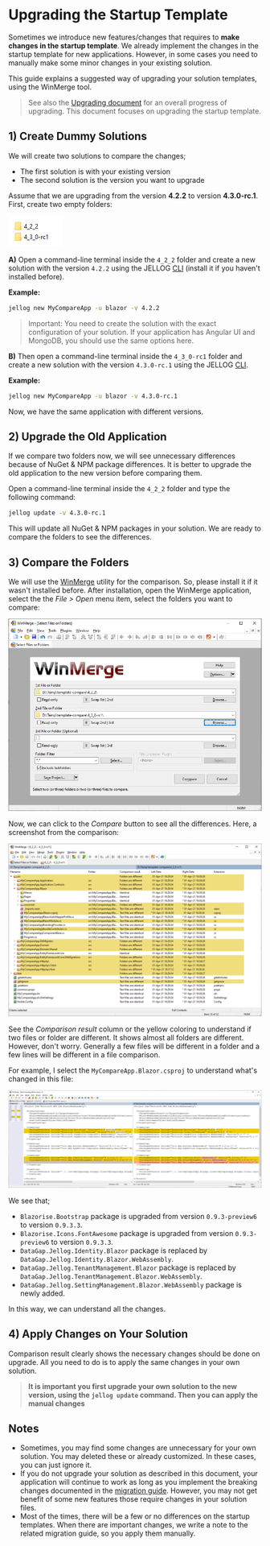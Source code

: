 # Upgrading the Startup Template

Sometimes we introduce new features/changes that requires to **make changes in the startup template**. We already implement the changes in the startup template for new applications. However, in some cases you need to manually make some minor changes in your existing solution.

This guide explains a suggested way of upgrading your solution templates, using the WinMerge tool.

> See also the [Upgrading document](../Upgrading.md) for an overall progress of upgrading. This document focuses on upgrading the startup template.

## 1) Create Dummy Solutions

We will create two solutions to compare the changes;

* The first solution is with your existing version
* The second solution is the version you want to upgrade

Assume that we are upgrading from the version **4.2.2** to version **4.3.0-rc.1**. First, create two empty folders:

![upgrade-diff-empty-folders](../images/upgrade-diff-empty-folders.png)

**A)** Open a command-line terminal inside the `4_2_2` folder and create a new solution with the version `4.2.2` using the JELLOG [CLI](../CLI.md) (install it if you haven't installed before).

**Example:**

````bash
jellog new MyCompareApp -u blazor -v 4.2.2
````

> Important: You need to create the solution with the exact configuration of your solution. If your application has Angular UI and MongoDB, you should use the same options here.

**B)** Then open a command-line terminal inside the `4_3_0-rc1` folder and create a new solution with the version `4.3.0-rc.1` using the JELLOG [CLI](../CLI.md).

**Example:**

````bash
jellog new MyCompareApp -u blazor -v 4.3.0-rc.1
````

Now, we have the same application with different versions.

## 2) Upgrade the Old Application

If we compare two folders now, we will see unnecessary differences because of NuGet & NPM package differences. It is better to upgrade the old application to the new version before comparing them.

Open a command-line terminal inside the `4_2_2` folder and type the following command:

````bash
jellog update -v 4.3.0-rc.1
````

This will update all NuGet & NPM packages in your solution. We are ready to compare the folders to see the differences.

## 3) Compare the Folders

We will use the [WinMerge](https://winmerge.org/) utility for the comparison. So, please install it if it wasn't installed before. After installation, open the WinMerge application, select the the *File > Open* menu item, select the folders you want to compare:

![winmerge-open-folders](../images/winmerge-open-folders.png)

Now, we can click to the *Compare* button to see all the differences. Here, a screenshot from the comparison:

![winmerge-comparison-result](../images/winmerge-comparison-result.png)

See the *Comparison result* column or the yellow coloring to understand if two files or folder are different. It shows almost all folders are different. However, don't worry. Generally a few files will be different in a folder and a few lines will be different in a file comparison.

For example, I select the `MyCompareApp.Blazor.csproj` to understand what's changed in this file:

![winmerge-file-diff](../images/winmerge-file-diff.png)

We see that;

* `Blazorise.Bootstrap` package is upgraded from version `0.9.3-preview6` to version `0.9.3.3`.
* `Blazorise.Icons.FontAwesome` package is upgraded from version `0.9.3-preview6` to version `0.9.3.3`.
* `DataGap.Jellog.Identity.Blazor` package is replaced by `DataGap.Jellog.Identity.Blazor.WebAssembly`.
* `DataGap.Jellog.TenantManagement.Blazor` package is replaced by `DataGap.Jellog.TenantManagement.Blazor.WebAssembly`.
* `DataGap.Jellog.SettingManagement.Blazor.WebAssembly` package is newly added.

In this way, we can understand all the changes.

## 4) Apply Changes on Your Solution

Comparison result clearly shows the necessary changes should be done on upgrade. All you need to do is to apply the same changes in your own solution.

> **It is important you first upgrade your own solution to the new version, using the `jellog update` command. Then you can apply the manual changes**

## Notes

* Sometimes, you may find some changes are unnecessary for your own solution. You may deleted these or already customized. In these cases, you can just ignore it.
* If you do not upgrade your solution as described in this document, your application will continue to work as long as you implement the breaking changes documented in the [migration guide](Index.md). However, you may not get benefit of some new features those require changes in your solution files.
* Most of the times, there will be a few or no differences on the startup templates. When there are  important changes, we write a note to the related migration guide, so you apply them manually.